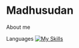 # Madhusudan
About me

Languages
[![My Skills](https://skillicons.dev/icons?i=js,html,css)](https://skillicons.dev)
